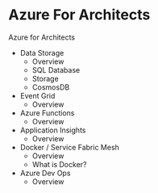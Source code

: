 # Azure For Architects
Azure for Architects

* Data Storage
  - Overview
  - SQL Database
  - Storage
  - CosmosDB
* Event Grid
  - Overview
* Azure Functions
  - Overview
* Application Insights
  - Overview
* Docker / Service Fabric Mesh
  - Overview
  - What is Docker?
* Azure Dev Ops
  - Overview
